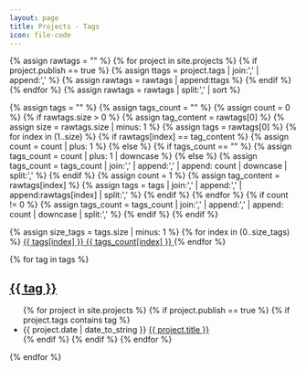 ```yaml
---
layout: page
title: Projects - Tags
icon: file-code
---
```


<!-- https://codinfox.github.io/dev/2015/03/06/use-tags-and-categories-in-your-jekyll-based-github-pages/ -->

{% assign rawtags = "" %}
{% for project in site.projects %}
{% if project.publish == true %}
{% assign ttags = project.tags | join:',' | append:',' %}
{% assign rawtags = rawtags | append:ttags %}
{% endif %}
{% endfor %}
{% assign rawtags = rawtags | split:',' | sort %}

{% assign tags = "" %}
{% assign tags_count = "" %}
{% assign count = 0 %}
{% if rawtags.size > 0 %}
{% assign tag_content = rawtags[0] %}
{% assign size = rawtags.size | minus: 1 %}
{% assign tags = rawtags[0] %}
{% for index in (1..size) %}
{% if rawtags[index] == tag_content %}
{% assign count = count | plus: 1 %}
{% else %}
{% if tags_count == "" %}
{% assign tags_count = count | plus: 1 | downcase %}
{% else %}
{% assign tags_count = tags_count | join:',' | append:',' | append: count | downcase | split:',' %}
{% endif %}
{% assign count = 1 %}
{% assign tag_content = rawtags[index] %}
{% assign tags = tags | join:',' | append:',' | append:rawtags[index] | split:',' %}
{% endif %}
{% endfor %}
{% if count != 0 %}
{% assign tags_count = tags_count | join:',' | append:',' | append: count | downcase | split:',' %}
{% endif %}
{% endif %}


<div style="display: inline;">
{% assign size_tags = tags.size | minus: 1 %}
{% for index in (0..size_tags) %}
<a href="#{{ tags[index] | slugify: 'pretty' }}" class="tag">
<span class="tag-content">{{ tags[index] }}</span>
<span class="tag-count">{{ tags_count[index] }}</span>
</a>
{% endfor %}
</div>

{% for tag in tags %}
<h2 id="{{ tag | slugify: 'pretty' }}">
    <a href="#{{ tag | slugify: 'pretty' }}" class="post-tag">{{ tag }}</a>
</h2>
<ul class="tag-list">
    {% for project in site.projects %}
    {% if project.publish == true %}
    {% if project.tags contains tag %}
    <li>
        <span class="tag-date">{{ project.date | date_to_string }}</span>
        <a class="tag-title" href="{{ site.baseurl }}{{ project.url }}">
            {{ project.title }}
        </a>
    </li>
    {% endif %}
    {% endif %}
    {% endfor %}
</ul>
{% endfor %}
